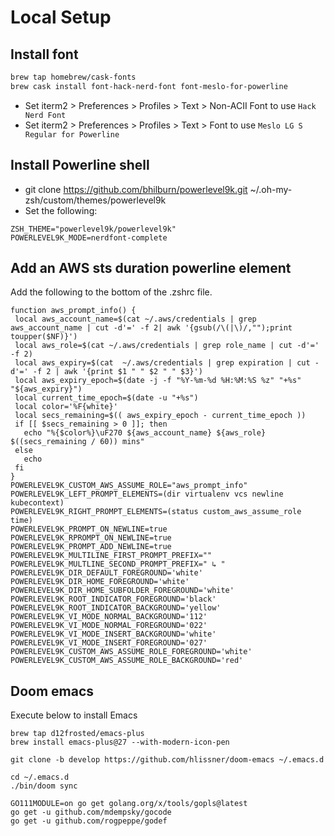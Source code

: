 # Local Setup

## Install font

```sh
brew tap homebrew/cask-fonts
brew cask install font-hack-nerd-font font-meslo-for-powerline
```

* Set iterm2 > Preferences > Profiles > Text > Non-ACII Font to use `Hack Nerd Font`
* Set iterm2 > Preferences > Profiles > Text > Font to use `Meslo LG S Regular for Powerline`

## Install Powerline shell
* git clone https://github.com/bhilburn/powerlevel9k.git ~/.oh-my-zsh/custom/themes/powerlevel9k
* Set the following:
```~/.zshrc
ZSH_THEME="powerlevel9k/powerlevel9k"
POWERLEVEL9K_MODE=nerdfont-complete
```

## Add an AWS sts duration powerline element
Add the following to the bottom of the .zshrc file.
```~/.zshrc
function aws_prompt_info() {
 local aws_account_name=$(cat ~/.aws/credentials | grep aws_account_name | cut -d'=' -f 2| awk '{gsub(/\(|\)/,"");print toupper($NF)}')
 local aws_role=$(cat ~/.aws/credentials | grep role_name | cut -d'=' -f 2)
 local aws_expiry=$(cat  ~/.aws/credentials | grep expiration | cut -d'=' -f 2 | awk '{print $1 " " $2 " " $3}')
 local aws_expiry_epoch=$(date -j -f "%Y-%m-%d %H:%M:%S %z" "+%s" "${aws_expiry}")
 local current_time_epoch=$(date -u "+%s")
 local color='%F{white}'
 local secs_remaining=$(( aws_expiry_epoch - current_time_epoch ))
 if [[ $secs_remaining > 0 ]]; then
   echo "%{$color%}\uF270 ${aws_account_name} ${aws_role} $((secs_remaining / 60)) mins"
 else
   echo
 fi
}
POWERLEVEL9K_CUSTOM_AWS_ASSUME_ROLE="aws_prompt_info"
POWERLEVEL9K_LEFT_PROMPT_ELEMENTS=(dir virtualenv vcs newline kubecontext)
POWERLEVEL9K_RIGHT_PROMPT_ELEMENTS=(status custom_aws_assume_role time)
POWERLEVEL9K_PROMPT_ON_NEWLINE=true
POWERLEVEL9K_RPROMPT_ON_NEWLINE=true
POWERLEVEL9K_PROMPT_ADD_NEWLINE=true
POWERLEVEL9K_MULTILINE_FIRST_PROMPT_PREFIX=""
POWERLEVEL9K_MULTLINE_SECOND_PROMPT_PREFIX=" ↳ "
POWERLEVEL9K_DIR_DEFAULT_FOREGROUND='white'
POWERLEVEL9K_DIR_HOME_FOREGROUND='white'
POWERLEVEL9K_DIR_HOME_SUBFOLDER_FOREGROUND='white'
POWERLEVEL9K_ROOT_INDICATOR_FOREGROUND='black'
POWERLEVEL9K_ROOT_INDICATOR_BACKGROUND='yellow'
POWERLEVEL9K_VI_MODE_NORMAL_BACKGROUND='112'
POWERLEVEL9K_VI_MODE_NORMAL_FOREGROUND='022'
POWERLEVEL9K_VI_MODE_INSERT_BACKGROUND='white'
POWERLEVEL9K_VI_MODE_INSERT_FOREGROUND='027'
POWERLEVEL9K_CUSTOM_AWS_ASSUME_ROLE_FOREGROUND='white'
POWERLEVEL9K_CUSTOM_AWS_ASSUME_ROLE_BACKGROUND='red'
```

## Doom emacs

Execute below to install Emacs
```
brew tap d12frosted/emacs-plus
brew install emacs-plus@27 --with-modern-icon-pen

git clone -b develop https://github.com/hlissner/doom-emacs ~/.emacs.d

cd ~/.emacs.d
./bin/doom sync

GO111MODULE=on go get golang.org/x/tools/gopls@latest
go get -u github.com/mdempsky/gocode
go get -u github.com/rogpeppe/godef
```
